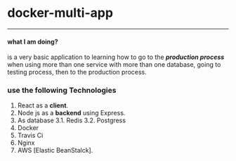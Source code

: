 # docker-multi-app
----

#### what I am doing?

is a very basic application to learning how to go to the ***production process*** when using more than one service with more than one database, going to testing process, then to the production process.

### use the following Technologies

1. React as  a **client**.
2. Node js as a **backend** using Express.
3. As database 
3.1. Redis
 3.2. Postgress
5. Docker
6. Travis Ci
7. Nginx
8. AWS [Elastic BeanStalck].
